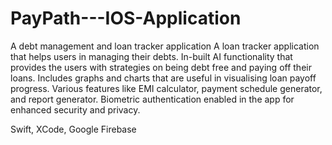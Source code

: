 # PayPath---IOS-Application
A debt management and loan tracker application
A loan tracker application that helps users in managing their debts. In-built AI functionality that provides the users with strategies on being debt free and paying off their loans. Includes graphs and charts that are useful in visualising loan payoff progress. Various features like EMI calculator, payment schedule generator, and report generator. Biometric authentication enabled in the app for enhanced security and privacy.

Swift, XCode, Google Firebase
